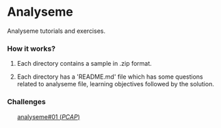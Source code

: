 # Analyseme
Analyseme tutorials and exercises.

### How it works?

1. Each directory contains a sample in .zip format.

2. Each directory has a 'README.md' file which has some questions related to analyseme file, learning objectives followed by the solution.

### Challenges

&nbsp;&nbsp;&nbsp;&nbsp;&nbsp;&nbsp;[analyseme#01 (*PCAP*)](https://github.com/filovirid/solveme/tree/master/analyseme/analyseme01)


